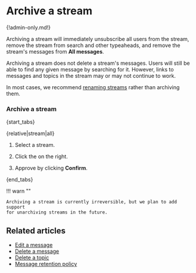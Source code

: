 # Archive a stream

{!admin-only.md!}

Archiving a stream will immediately unsubscribe all users from the stream,
remove the stream from search and other typeaheads, and remove the stream's
messages from **All messages**.

Archiving a stream does not delete a stream's messages. Users will still be
able to find any given message by searching for it. However, links to
messages and topics in the stream may or may not continue to work.

In most cases, we recommend [renaming streams](/help/rename-a-stream) rather
than archiving them.

### Archive a stream

{start_tabs}

{relative|stream|all}

1. Select a stream.

1. Click the <i class="fa fa-trash-o"></i> on the right.

1. Approve by clicking **Confirm**.

{end_tabs}

!!! warn ""

    Archiving a stream is currently irreversible, but we plan to add support
    for unarchiving streams in the future.

## Related articles

* [Edit a message](/help/edit-a-message)
* [Delete a message](/help/delete-a-message)
* [Delete a topic](/help/delete-a-topic)
* [Message retention policy](/help/message-retention-policy)
